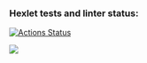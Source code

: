 ### Hexlet tests and linter status:
[![Actions Status](https://github.com/santi15355/java-project-lvl1/workflows/hexlet-check/badge.svg)](https://github.com/santi15355/java-project-lvl1/actions)

<a href="https://codeclimate.com/github/codeclimate/codeclimate/maintainability"><img src="https://api.codeclimate.com/v1/badges/a99a88d28ad37a79dbf6/maintainability" /></a>

